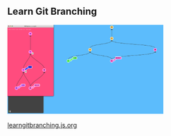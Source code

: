 
##  Learn Git Branching

<img src="resources/learngitbranching.png" width="70%"/>

[learngitbranching.js.org](http://learngitbranching.js.org/)